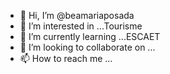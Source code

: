 - 👋 Hi, I’m @beamariaposada
- 👀 I’m interested in ...Tourisme
- 🌱 I’m currently learning ...ESCAET
- 💞️ I’m looking to collaborate on ...
- 📫 How to reach me ...

<!---
beamariaposada/beamariaposada is a ✨ special ✨ repository because its `README.md` (this file) appears on your GitHub profile.
You can click the Preview link to take a look at your changes.
--->
